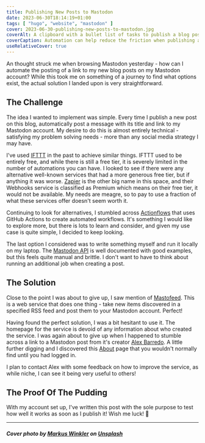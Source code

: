 ```yaml
---
title: Publishing New Posts to Mastodon
date: 2023-06-30T18:14:19+01:00
tags: [ "hugo", "website", "mastodon" ]
cover: 2023-06-30-publishing-new-posts-to-mastodon.jpg
coverAlt: A clipboard with a bullet list of tasks to publish a blog post next to a MacBook
coverCaption: Automation can help reduce the friction when publishing a new post
useRelativeCover: true
---
```


An thought struck me when browsing Mastodon yesterday - how can I automate the posting of a link to my new blog posts on my Mastodon account? While this took me on something of a journey to find what options exist, the actual solution I landed upon is very straightforward.<!--more-->

## The Challenge

The idea I wanted to implement was simple. Every time I publish a new post on this blog, automatically post a message with its title and link to my Mastodon account. My desire to do this is almost entirely technical - satisfying my problem solving needs - more than any social media strategy I may have.

I've used [IFTTT](https://ifttt.com) in the past to achieve similar things. IFTTT used to be entirely free, and while there is still a free tier, it is severely limited in the number of automations you can have. I looked to see if there were any alternative well-known services  that had a more generous free tier, but if anything it was worse. [Zapier](https://zapier.com) is the other big name in this space, and their Webhooks service is classified as Premium which means on their free tier, it would not be available. My needs are meagre, so to pay to use a fraction of what these services offer doesn't seem worth it.

Continuing to look for alternatives, I stumbled across [Actionflows](https://actionsflow.github.io) that uses GitHub Actions to create automated workflows. It's something I would like to explore more, but there is lots to learn and consider, and given my use case is quite simple, I decided to keep looking.

The last option I considered was to write something myself and run it locally on my laptop. The [Mastodon API](https://docs.joinmastodon.org/client/intro/) is well documented with good examples, but this feels quite manual and brittle. I don't want to have to think about running an additional job when creating a post.

## The Solution

Close to the point I was about to give up, I saw mention of [Mastofeed](https://mastofeed.org). This is a web service that does one thing - take new items discovered in a specified RSS feed and post them to your Mastodon account. Perfect!

Having found the perfect solution, I was a bit hesitant to use it. The homepage for the service is devoid of any information about who created the service. I was again about to give up when I happened to stumble across a link to a Mastodon post from it's creator [Alex Barredo](https://mastodon.social/@barredo). A little further digging and I discovered this [About](https://mastofeed.org/?s=about) page that you wouldn't normally find until you had logged in.

I plan to contact Alex with some feedback on how to improve the service, as while niche, I can see it being very useful to others!

## The Proof Of The Pudding

With my account set up, I've written this post with the sole purpose to test how well it works as soon as I publish it! Wish me luck! 🤞

---

##### Cover photo by [Markus Winkler](https://unsplash.com/@markuswinkler) on [Unsplash](https://unsplash.com/photos/5ofa31FPKYY)